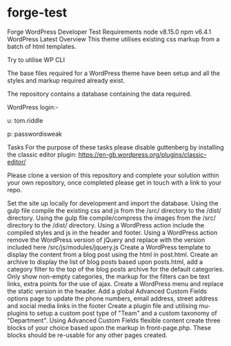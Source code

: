 # forge-test
Forge WordPress Developer Test
Requirements
node v8.15.0
npm v6.4.1
WordPress Latest
Overview
This theme utilises existing css markup from a batch of html templates.

Try to utilise WP CLI

The base files required for a WordPress theme have been setup and all the styles and markup required already exist.

The repository contains a database containing the data required.

WordPress login:-

u: tom.riddle

p: passwordisweak

Tasks
For the purpose of these tasks please disable guttenberg by installing the classic editor plugin: https://en-gb.wordpress.org/plugins/classic-editor/

Please clone a version of this repository and complete your solution within your own repository, once completed please get in touch with a link to your repo.

Set the site up locally for development and import the database.
Using the gulp file compile the existing css and js from the /src/ directory to the /dist/ directory.
Using the gulp file compile/compress the images from the /src/ directory to the /dist/ directory.
Using a WordPress action include the compiled styles and js in the header and footer.
Using a WordPress action remove the WordPress version of jQuery and replace with the version included here /src/js/modules/jquery.js
Create a WordPress template to display the content from a blog post using the html in post.html.
Create an archive to display the list of blog posts based upon posts.html, add a category filter to the top of the blog posts archive for the default categories. Only show non-empty categories, the markup for the filters can be text links, extra points for the use of ajax.
Create a WordPress menu and replace the static version in the header.
Add a global Advanced Custom Fields options page to update the phone numbers, email address, street address and social media links in the footer
Create a plugin file and utilising mu-plugins to setup a custom post type of "Team" and a custom taxonomy of "Department".
Using Advanced Custom Fields flexible content create three blocks of your choice based upon the markup in front-page.php. These blocks should be re-usable for any other pages created.
